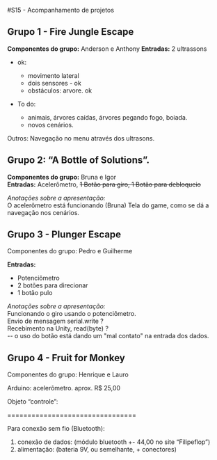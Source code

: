 #S15 - Acompanhamento de projetos


## Grupo 1 - Fire Jungle Escape

**Componentes do grupo:** Anderson e Anthony
**Entradas:** 2 ultrassons


* ok:
	* movimento lateral
	* dois sensores - ok
	* obstáculos: arvore. ok  

* To do: 
	* animais, árvores caídas, árvores pegando fogo, boiada.
	* novos cenários.

Outros: Navegação no menu através dos ultrasons.



## Grupo 2: “A Bottle of Solutions”. 

**Componentes do grupo:** Bruna e Igor  
**Entradas:** Acelerômetro, ~~1 Botão para giro, 1 Botão para debloqueio~~

_Anotações sobre a apresentação:_  
O acelerômetro está funcionando (Bruna)
Tela do game, como se dá a navegação nos cenários.


## Grupo 3 - Plunger Escape

Componentes do grupo: Pedro e Guilherme

**Entradas:**  

* Potenciômetro   
* 2 botões para direcionar  
* 1 botão pulo

_Anotações sobre a apresentação:_  
Funcionando o giro usando o potenciômetro.  
Envio de mensagem serial.write ?  
Recebimento na Unity, read(byte) ?  
-- o uso do botão está dando um "mal contato" na entrada dos dados.



## Grupo 4 - Fruit for Monkey

Componentes do grupo: Henrique e Lauro


Arduino: acelerômetro.
aprox. R$ 25,00

Objeto “controle”: 

================================


Para conexão sem fio (Bluetooth):

1. conexão de dados: (módulo bluetooth +- 44,00 no site “Filipeflop”)
2. alimentação: (bateria 9V, ou semelhante, + conectores)

